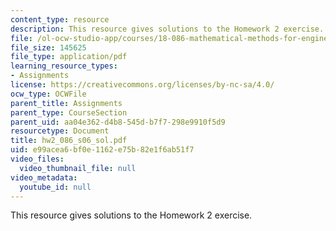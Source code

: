```yaml
---
content_type: resource
description: This resource gives solutions to the Homework 2 exercise.
file: /ol-ocw-studio-app/courses/18-086-mathematical-methods-for-engineers-ii-spring-2006/e99acea6bf0e1162e75b82e1f6ab51f7_hw2_086_s06_sol.pdf
file_size: 145625
file_type: application/pdf
learning_resource_types:
- Assignments
license: https://creativecommons.org/licenses/by-nc-sa/4.0/
ocw_type: OCWFile
parent_title: Assignments
parent_type: CourseSection
parent_uid: aa04e362-d4b8-545d-b7f7-298e9910f5d9
resourcetype: Document
title: hw2_086_s06_sol.pdf
uid: e99acea6-bf0e-1162-e75b-82e1f6ab51f7
video_files:
  video_thumbnail_file: null
video_metadata:
  youtube_id: null
---
```

This resource gives solutions to the Homework 2 exercise.